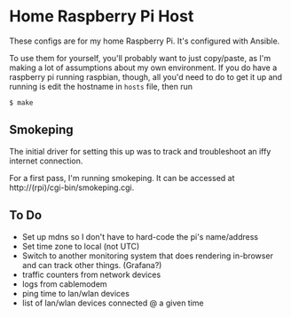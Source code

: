 # Home Raspberry Pi Host

These configs are for my home Raspberry Pi. It's configured with Ansible.

To use them for yourself, you'll probably want to just copy/paste, as I'm making a lot of assumptions about my own environment. If you do have a raspberry pi running raspbian, though, all you'd need to do to get it up and running is edit the hostname in `hosts` file, then run

```console
$ make
```

## Smokeping

The initial driver for setting this up was to track and troubleshoot an iffy internet connection.

For a first pass, I'm running smokeping. It can be accessed at http://(rpi)/cgi-bin/smokeping.cgi.

## To Do

* Set up mdns so I don't have to hard-code the pi's name/address
* Set time zone to local (not UTC)
* Switch to another monitoring system that does rendering in-browser and can track other things. (Grafana?)
* traffic counters from network devices
* logs from cablemodem
* ping time to lan/wlan devices
* list of lan/wlan devices connected @ a given time

